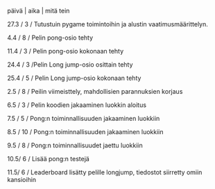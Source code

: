 päivä | aika | mitä tein

27.3    /   3   / Tutustuin pygame toimintoihin ja alustin vaatimusmäärittelyn.

4.4     /   8   / Pelin pong-osio tehty

11.4   /    3   / Pelin pong-osio kokonaan tehty

24.4  /    3    /Pelin Long jump-osio osittain tehty

25.4  /    5    / Pelin Long jump-osio kokonaan tehty

2.5  /     8    / Peilin viimeisttely, mahdollisien parannuksien korjaus

6.5 /     3    / Pelin koodien jakaaminen luokkin aloitus

7.5 /     5   /  Pong:n toiminnallisuuden jakaaminen luokkiin

8.5  /   10  / Pong:n toiminnallisuuden jakaaminen luokkiin

9.5 / 8  / Pong:n toiminnallisuudet jaettu luokkiin

10.5/   6 / Lisää pong:n testejä

11.5/   6   / Leaderboard lisätty pelille longjump, tiedostot siirretty omiin kansioihin
